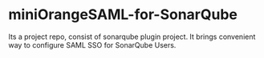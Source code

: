 # miniOrangeSAML-for-SonarQube
Its a project repo, consist of sonarqube plugin project. It brings convenient way to configure SAML SSO for SonarQube Users.
